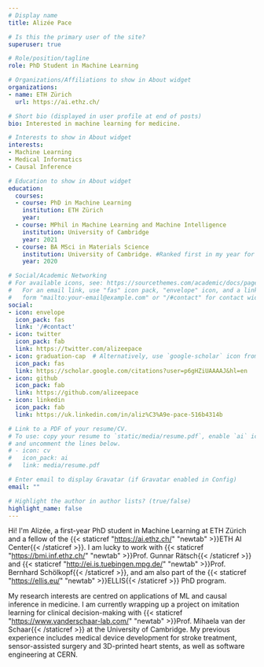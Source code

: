 ```yaml
---
# Display name
title: Alizée Pace

# Is this the primary user of the site?
superuser: true

# Role/position/tagline
role: PhD Student in Machine Learning

# Organizations/Affiliations to show in About widget
organizations:
- name: ETH Zürich
  url: https://ai.ethz.ch/

# Short bio (displayed in user profile at end of posts)
bio: Interested in machine learning for medicine.

# Interests to show in About widget
interests:
- Machine Learning
- Medical Informatics
- Causal Inference

# Education to show in About widget
education:
  courses:
  - course: PhD in Machine Learning
    institution: ETH Zürich
    year:
  - course: MPhil in Machine Learning and Machine Intelligence
    institution: University of Cambridge
    year: 2021
  - course: BA MSci in Materials Science
    institution: University of Cambridge. #Ranked first in my year for both degrees.
    year: 2020

# Social/Academic Networking
# For available icons, see: https://sourcethemes.com/academic/docs/page-builder/#icons
#   For an email link, use "fas" icon pack, "envelope" icon, and a link in the
#   form "mailto:your-email@example.com" or "/#contact" for contact widget.
social:
- icon: envelope
  icon_pack: fas
  link: '/#contact'
- icon: twitter
  icon_pack: fab
  link: https://twitter.com/alizeepace
- icon: graduation-cap  # Alternatively, use `google-scholar` icon from `ai` icon pack
  icon_pack: fas
  link: https://scholar.google.com/citations?user=p6gHZiUAAAAJ&hl=en
- icon: github
  icon_pack: fab
  link: https://github.com/alizeepace
- icon: linkedin
  icon_pack: fab
  link: https://uk.linkedin.com/in/aliz%C3%A9e-pace-516b4314b

# Link to a PDF of your resume/CV.
# To use: copy your resume to `static/media/resume.pdf`, enable `ai` icons in `params.toml`, 
# and uncomment the lines below.
# - icon: cv
#   icon_pack: ai
#   link: media/resume.pdf

# Enter email to display Gravatar (if Gravatar enabled in Config)
email: ""

# Highlight the author in author lists? (true/false)
highlight_name: false
---
```


Hi! I'm Alizée, a first-year PhD student in Machine Learning at ETH Zürich and a fellow of the {{< staticref "https://ai.ethz.ch/" "newtab" >}}ETH AI Center{{< /staticref >}}. I am lucky to work with {{< staticref "https://bmi.inf.ethz.ch/" "newtab" >}}Prof. Gunnar Rätsch{{< /staticref >}} and {{< staticref "http://ei.is.tuebingen.mpg.de/" "newtab" >}}Prof. Bernhard Schölkopf{{< /staticref >}}, and am also part of the {{< staticref "https://ellis.eu/" "newtab" >}}ELLIS{{< /staticref >}} PhD program.

My research interests are centred on applications of ML and causal inference in medicine. I am currently wrapping up a project on imitation learning for clinical decision-making with {{< staticref "https://www.vanderschaar-lab.com/" "newtab" >}}Prof. Mihaela van der Schaar{{< /staticref >}} at the University of Cambridge. My previous experience includes medical device development for stroke treatment, sensor-assisted surgery and 3D-printed heart stents, as well as software engineering at CERN.